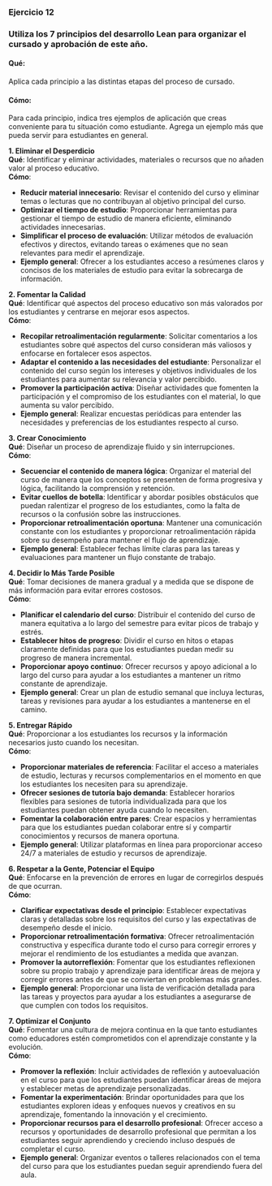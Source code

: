 ### Ejercicio 12

### Utiliza los 7 principios del desarrollo Lean para organizar el cursado y aprobación de este año.

#### Qué:
Aplica cada principio a las distintas etapas del proceso de cursado.

#### Cómo:
Para cada principio, indica tres ejemplos de aplicación que creas conveniente para tu situación como estudiante. Agrega un ejemplo más que pueda servir para estudiantes en general.

**1. Eliminar el Desperdicio**  
**Qué**: Identificar y eliminar actividades, materiales o recursos que no añaden valor al proceso educativo.  
**Cómo**:
- **Reducir material innecesario**: Revisar el contenido del curso y eliminar temas o lecturas que no contribuyan al objetivo principal del curso.
- **Optimizar el tiempo de estudio**: Proporcionar herramientas para gestionar el tiempo de estudio de manera eficiente, eliminando actividades innecesarias.
- **Simplificar el proceso de evaluación**: Utilizar métodos de evaluación efectivos y directos, evitando tareas o exámenes que no sean relevantes para medir el aprendizaje.
- **Ejemplo general**: Ofrecer a los estudiantes acceso a resúmenes claros y concisos de los materiales de estudio para evitar la sobrecarga de información.

**2. Fomentar la Calidad**  
**Qué**: Identificar qué aspectos del proceso educativo son más valorados por los estudiantes y centrarse en mejorar esos aspectos.  
**Cómo**:
- **Recopilar retroalimentación regularmente**: Solicitar comentarios a los estudiantes sobre qué aspectos del curso consideran más valiosos y enfocarse en fortalecer esos aspectos.
- **Adaptar el contenido a las necesidades del estudiante**: Personalizar el contenido del curso según los intereses y objetivos individuales de los estudiantes para aumentar su relevancia y valor percibido.
- **Promover la participación activa**: Diseñar actividades que fomenten la participación y el compromiso de los estudiantes con el material, lo que aumenta su valor percibido.
- **Ejemplo general**: Realizar encuestas periódicas para entender las necesidades y preferencias de los estudiantes respecto al curso.

**3. Crear Conocimiento**  
**Qué**: Diseñar un proceso de aprendizaje fluido y sin interrupciones.  
**Cómo**:
- **Secuenciar el contenido de manera lógica**: Organizar el material del curso de manera que los conceptos se presenten de forma progresiva y lógica, facilitando la comprensión y retención.
- **Evitar cuellos de botella**: Identificar y abordar posibles obstáculos que puedan ralentizar el progreso de los estudiantes, como la falta de recursos o la confusión sobre las instrucciones.
- **Proporcionar retroalimentación oportuna**: Mantener una comunicación constante con los estudiantes y proporcionar retroalimentación rápida sobre su desempeño para mantener el flujo de aprendizaje.
- **Ejemplo general**: Establecer fechas límite claras para las tareas y evaluaciones para mantener un flujo constante de trabajo.

**4. Decidir lo Más Tarde Posible**  
**Qué**: Tomar decisiones de manera gradual y a medida que se dispone de más información para evitar errores costosos.  
**Cómo**:
- **Planificar el calendario del curso**: Distribuir el contenido del curso de manera equitativa a lo largo del semestre para evitar picos de trabajo y estrés.
- **Establecer hitos de progreso**: Dividir el curso en hitos o etapas claramente definidas para que los estudiantes puedan medir su progreso de manera incremental.
- **Proporcionar apoyo continuo**: Ofrecer recursos y apoyo adicional a lo largo del curso para ayudar a los estudiantes a mantener un ritmo constante de aprendizaje.
- **Ejemplo general**: Crear un plan de estudio semanal que incluya lecturas, tareas y revisiones para ayudar a los estudiantes a mantenerse en el camino.

**5. Entregar Rápido**  
**Qué**: Proporcionar a los estudiantes los recursos y la información necesarios justo cuando los necesitan.  
**Cómo**:
- **Proporcionar materiales de referencia**: Facilitar el acceso a materiales de estudio, lecturas y recursos complementarios en el momento en que los estudiantes los necesiten para su aprendizaje.
- **Ofrecer sesiones de tutoría bajo demanda**: Establecer horarios flexibles para sesiones de tutoría individualizada para que los estudiantes puedan obtener ayuda cuando lo necesiten.
- **Fomentar la colaboración entre pares**: Crear espacios y herramientas para que los estudiantes puedan colaborar entre sí y compartir conocimientos y recursos de manera oportuna.
- **Ejemplo general**: Utilizar plataformas en línea para proporcionar acceso 24/7 a materiales de estudio y recursos de aprendizaje.

**6. Respetar a la Gente, Potenciar el Equipo**  
**Qué**: Enfocarse en la prevención de errores en lugar de corregirlos después de que ocurran.  
**Cómo**:
- **Clarificar expectativas desde el principio**: Establecer expectativas claras y detalladas sobre los requisitos del curso y las expectativas de desempeño desde el inicio.
- **Proporcionar retroalimentación formativa**: Ofrecer retroalimentación constructiva y específica durante todo el curso para corregir errores y mejorar el rendimiento de los estudiantes a medida que avanzan.
- **Promover la autorreflexión**: Fomentar que los estudiantes reflexionen sobre su propio trabajo y aprendizaje para identificar áreas de mejora y corregir errores antes de que se conviertan en problemas más grandes.
- **Ejemplo general**: Proporcionar una lista de verificación detallada para las tareas y proyectos para ayudar a los estudiantes a asegurarse de que cumplen con todos los requisitos.

**7. Optimizar el Conjunto**  
**Qué**: Fomentar una cultura de mejora continua en la que tanto estudiantes como educadores estén comprometidos con el aprendizaje constante y la evolución.  
**Cómo**:
- **Promover la reflexión**: Incluir actividades de reflexión y autoevaluación en el curso para que los estudiantes puedan identificar áreas de mejora y establecer metas de aprendizaje personalizadas.
- **Fomentar la experimentación**: Brindar oportunidades para que los estudiantes exploren ideas y enfoques nuevos y creativos en su aprendizaje, fomentando la innovación y el crecimiento.
- **Proporcionar recursos para el desarrollo profesional**: Ofrecer acceso a recursos y oportunidades de desarrollo profesional que permitan a los estudiantes seguir aprendiendo y creciendo incluso después de completar el curso.
- **Ejemplo general**: Organizar eventos o talleres relacionados con el tema del curso para que los estudiantes puedan seguir aprendiendo fuera del aula.

